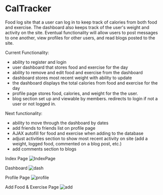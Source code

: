 # CalTracker
Food log site that a user can log in to keep track of calories from both food and exercise.  The dashboard also keeps track of the user's weight and activity on the site.  Eventual functionality will allow users to post messages to one another, view profiles for other users, and read blogs posted to the site. 

Current Functionality: 
- ability to register and login
- user dashboard that stores food and exercise for the day
- ability to remove and edit food and exercise from the dashboard
- dashboard stores most recent weight with ability to update
- the dashboard displays the total calories from food and exercise for the day
- profile page stores food, calories, and weight for the the user. 
- blog section set up and viewable by members.  redirects to login if not a user or not logged in. 

Next functionality:
- ability to move through the dashboard by dates
- add friends to friends list on profile page
- AJAX autofill for food and exercise when adding to the database
- adjust activities section to show most recent activity on site (add a weight, logged food, commented on a blog post, etc.)
- add comments section to blogs

Index Page
![IndexPage](https://user-images.githubusercontent.com/69065554/108781943-9047e980-751f-11eb-91dd-6f1e49383314.jpg)

Dashboard
![dash](https://user-images.githubusercontent.com/69065554/108612129-75983800-739a-11eb-8cfb-b452fc63184c.jpg)

Profile Page
![profile](https://user-images.githubusercontent.com/69065554/108612131-85b01780-739a-11eb-9743-409c7536dfbb.jpg)

Add Food & Exercise Page
![add](https://user-images.githubusercontent.com/69065554/108612163-c14ae180-739a-11eb-9fec-d002f7579e37.jpg)
